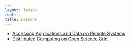 ```yaml
---
layout: lesson
root: .
title: Lessons 
---
```



*   [Accessing Applications and Data on Remote Systems](novice/ssh/index.html)
*   [Distributed Computing on Open Science Grid](novice/DHTC/index.html)


